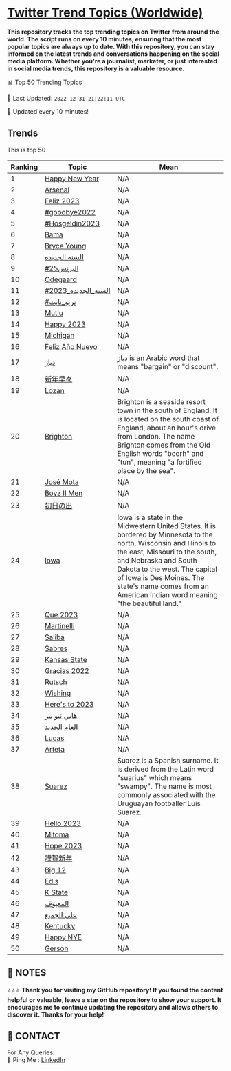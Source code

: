 [Twitter Trend Topics (Worldwide)](https://github.com/ErcinDedeoglu/Twitter-Trend-Topics)
==========

**This repository tracks the top trending topics on Twitter from around the world. 
The script runs on every 10 minutes, ensuring that the most popular topics are always up to date. 
With this repository, you can stay informed on the latest trends and conversations happening on the social media platform. 
Whether you're a journalist, marketer, or just interested in social media trends, this repository is a valuable resource.**


📊 Top 50 Trending Topics

📆 Last Updated: `2022-12-31 21:22:11 UTC`

🔧 Updated every 10 minutes!


## Trends

This is top 50

| Ranking | Topic | Mean |
| ------- | ------------ | ------------ |
| 1 | [Happy New Year](http://twitter.com/search?q=Happy+New+Year) | N/A |
| 2 | [Arsenal](http://twitter.com/search?q=Arsenal) | N/A |
| 3 | [Feliz 2023](http://twitter.com/search?q=Feliz+2023) | N/A |
| 4 | [#goodbye2022](http://twitter.com/search?q=%23goodbye2022) | N/A |
| 5 | [#Hosgeldin2023](http://twitter.com/search?q=%23Hosgeldin2023) | N/A |
| 6 | [Bama](http://twitter.com/search?q=Bama) | N/A |
| 7 | [Bryce Young](http://twitter.com/search?q=Bryce+Young) | N/A |
| 8 | [السنه الجديده](http://twitter.com/search?q=%d8%a7%d9%84%d8%b3%d9%86%d9%87+%d8%a7%d9%84%d8%ac%d8%af%d9%8a%d8%af%d9%87) | N/A |
| 9 | [#البزنس25](http://twitter.com/search?q=%23%d8%a7%d9%84%d8%a8%d8%b2%d9%86%d8%b325) | N/A |
| 10 | [Odegaard](http://twitter.com/search?q=Odegaard) | N/A |
| 11 | [#السنه_الجديده_2023](http://twitter.com/search?q=%23%d8%a7%d9%84%d8%b3%d9%86%d9%87_%d8%a7%d9%84%d8%ac%d8%af%d9%8a%d8%af%d9%87_2023) | N/A |
| 12 | [#تريو_نايت](http://twitter.com/search?q=%23%d8%aa%d8%b1%d9%8a%d9%88_%d9%86%d8%a7%d9%8a%d8%aa) | N/A |
| 13 | [Mutlu](http://twitter.com/search?q=Mutlu) | N/A |
| 14 | [Happy 2023](http://twitter.com/search?q=Happy+2023) | N/A |
| 15 | [Michigan](http://twitter.com/search?q=Michigan) | N/A |
| 16 | [Feliz Año Nuevo](http://twitter.com/search?q=Feliz+A%c3%b1o+Nuevo) | N/A |
| 17 | [دياز](http://twitter.com/search?q=%d8%af%d9%8a%d8%a7%d8%b2) | دياز is an Arabic word that means "bargain" or "discount". |
| 18 | [新年早々](http://twitter.com/search?q=%e6%96%b0%e5%b9%b4%e6%97%a9%e3%80%85) | N/A |
| 19 | [Lozan](http://twitter.com/search?q=Lozan) | N/A |
| 20 | [Brighton](http://twitter.com/search?q=Brighton) | Brighton is a seaside resort town in the south of England. It is located on the south coast of England, about an hour's drive from London. The name Brighton comes from the Old English words "beorh" and "tun", meaning "a fortified place by the sea". |
| 21 | [José Mota](http://twitter.com/search?q=Jos%c3%a9+Mota) | N/A |
| 22 | [Boyz II Men](http://twitter.com/search?q=Boyz+II+Men) | N/A |
| 23 | [初日の出](http://twitter.com/search?q=%e5%88%9d%e6%97%a5%e3%81%ae%e5%87%ba) | N/A |
| 24 | [Iowa](http://twitter.com/search?q=Iowa) | Iowa is a state in the Midwestern United States. It is bordered by Minnesota to the north, Wisconsin and Illinois to the east, Missouri to the south, and Nebraska and South Dakota to the west. The capital of Iowa is Des Moines. The state's name comes from an American Indian word meaning "the beautiful land." |
| 25 | [Que 2023](http://twitter.com/search?q=Que+2023) | N/A |
| 26 | [Martinelli](http://twitter.com/search?q=Martinelli) | N/A |
| 27 | [Saliba](http://twitter.com/search?q=Saliba) | N/A |
| 28 | [Sabres](http://twitter.com/search?q=Sabres) | N/A |
| 29 | [Kansas State](http://twitter.com/search?q=Kansas+State) | N/A |
| 30 | [Gracias 2022](http://twitter.com/search?q=Gracias+2022) | N/A |
| 31 | [Rutsch](http://twitter.com/search?q=Rutsch) | N/A |
| 32 | [Wishing](http://twitter.com/search?q=Wishing) | N/A |
| 33 | [Here's to 2023](http://twitter.com/search?q=Here%27s+to+2023) | N/A |
| 34 | [هابي نيو يير](http://twitter.com/search?q=%d9%87%d8%a7%d8%a8%d9%8a+%d9%86%d9%8a%d9%88+%d9%8a%d9%8a%d8%b1) | N/A |
| 35 | [العام الجديد](http://twitter.com/search?q=%d8%a7%d9%84%d8%b9%d8%a7%d9%85+%d8%a7%d9%84%d8%ac%d8%af%d9%8a%d8%af) | N/A |
| 36 | [Lucas](http://twitter.com/search?q=Lucas) | N/A |
| 37 | [Arteta](http://twitter.com/search?q=Arteta) | N/A |
| 38 | [Suarez](http://twitter.com/search?q=Suarez) | Suarez is a Spanish surname. It is derived from the Latin word "suarius" which means "swampy". The name is most commonly associated with the Uruguayan footballer Luis Suarez. |
| 39 | [Hello 2023](http://twitter.com/search?q=Hello+2023) | N/A |
| 40 | [Mitoma](http://twitter.com/search?q=Mitoma) | N/A |
| 41 | [Hope 2023](http://twitter.com/search?q=Hope+2023) | N/A |
| 42 | [謹賀新年](http://twitter.com/search?q=%e8%ac%b9%e8%b3%80%e6%96%b0%e5%b9%b4) | N/A |
| 43 | [Big 12](http://twitter.com/search?q=Big+12) | N/A |
| 44 | [Edis](http://twitter.com/search?q=Edis) | N/A |
| 45 | [K State](http://twitter.com/search?q=K+State) | N/A |
| 46 | [المعيوف](http://twitter.com/search?q=%d8%a7%d9%84%d9%85%d8%b9%d9%8a%d9%88%d9%81) | N/A |
| 47 | [علي الجميع](http://twitter.com/search?q=%d8%b9%d9%84%d9%8a+%d8%a7%d9%84%d8%ac%d9%85%d9%8a%d8%b9) | N/A |
| 48 | [Kentucky](http://twitter.com/search?q=Kentucky) | N/A |
| 49 | [Happy NYE](http://twitter.com/search?q=Happy+NYE) | N/A |
| 50 | [Gerson](http://twitter.com/search?q=Gerson) | N/A |




## 📝 NOTES

⭐⭐⭐ **Thank you for visiting my GitHub repository! If you found the content helpful or valuable, leave a star on the repository to show your support. It encourages me to continue updating the repository and allows others to discover it. Thanks for your help!**

## 📨 CONTACT

 For Any Queries:  
            🏓 Ping Me : [LinkedIn](https://www.linkedin.com/in/ercindedeoglu/)